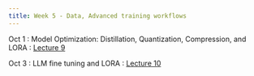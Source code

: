 ```yaml
---
title: Week 5 - Data, Advanced training workflows
---
```


Oct 1
: Model Optimization: Distillation, Quantization, Compression, and LORA
  : [Lecture 9](../assets/lectures/lecture9/under-construction-gif-17.gif)


Oct 3
: LLM fine tuning and LORA
  : [Lecture 10](../assets/lectures/lecture10/under-construction-gif-17.gif)

